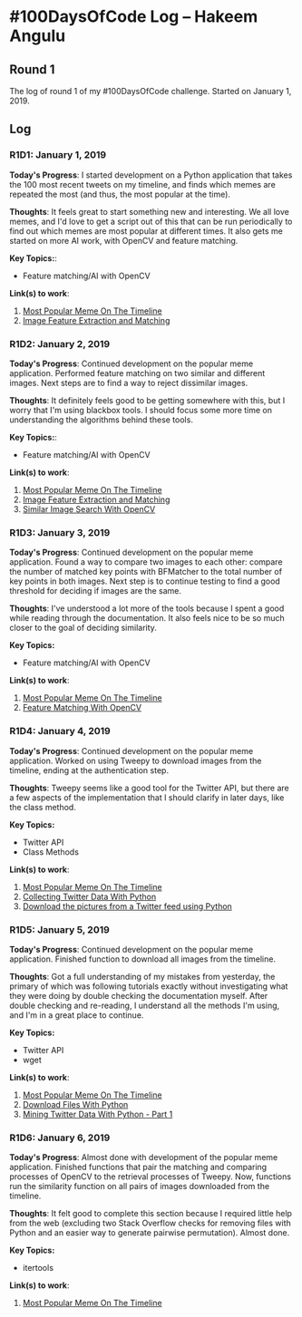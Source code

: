 # #100DaysOfCode Log – Hakeem Angulu
## Round 1

The log of round 1 of my #100DaysOfCode challenge. Started on January 1, 2019.

## Log

### R1D1: January 1, 2019

**Today's Progress**: I started development on a Python application that takes the 100 most recent tweets on my timeline, and finds which memes are repeated the most (and thus, the most popular at the time).

**Thoughts**: It feels great to start something new and interesting. We all love memes, and I'd love to get a script out of this that can be run periodically to find out which memes are most popular at different times. It also gets me started on more AI work, with OpenCV and feature matching.

**Key Topics:**:
* Feature matching/AI with OpenCV

**Link(s) to work**:
1. [Most Popular Meme On The Timeline](https://github.com/hangulu/twitter/tree/master/popmemes)
2. [Image Feature Extraction and Matching](https://www.kaggle.com/wesamelshamy/tutorial-image-feature-extraction-and-matching)

### R1D2: January 2, 2019

**Today's Progress**: Continued development on the popular meme application. Performed feature matching on two similar and different images. Next steps are to find a way to reject dissimilar images.

**Thoughts**: It definitely feels good to be getting somewhere with this, but I worry that I'm using blackbox tools. I should focus some more time on understanding the algorithms behind these tools.

**Key Topics:**:
* Feature matching/AI with OpenCV

**Link(s) to work**:
1. [Most Popular Meme On The Timeline](https://github.com/hangulu/twitter/tree/master/popmemes)
2. [Image Feature Extraction and Matching](https://www.kaggle.com/wesamelshamy/tutorial-image-feature-extraction-and-matching)
3. [Similar Image Search With OpenCV](https://medium.com/machine-learning-world/feature-extraction-and-similar-image-search-with-opencv-for-newbies-3c59796bf774)

### R1D3: January 3, 2019

**Today's Progress**: Continued development on the popular meme application. Found a way to compare two images to each other: compare the number of matched key points with BFMatcher to the total number of key points in both images. Next step is to continue testing to find a good threshold for deciding if images are the same.

**Thoughts**: I've understood a lot more of the tools because I spent a good while reading through the documentation. It also feels nice to be so much closer to the goal of deciding similarity.

**Key Topics:**
* Feature matching/AI with OpenCV

**Link(s) to work**:
1. [Most Popular Meme On The Timeline](https://github.com/hangulu/twitter/tree/master/popmemes)
2. [Feature Matching With OpenCV](http://answers.opencv.org/question/877/how-to-match-2-hog-for-object-detection/#882)

### R1D4: January 4, 2019

**Today's Progress**: Continued development on the popular meme application. Worked on using Tweepy to download images from the timeline, ending at the authentication step.

**Thoughts**: Tweepy seems like a good tool for the Twitter API, but there are a few aspects of the implementation that I should clarify in later days, like the class method.

**Key Topics:**
* Twitter API
* Class Methods

**Link(s) to work**:
1. [Most Popular Meme On The Timeline](https://github.com/hangulu/twitter/tree/master/popmemes)
2. [Collecting Twitter Data With Python](https://galeascience.wordpress.com/2016/03/18/collecting-twitter-data-with-python/)
3. [Download the pictures from a Twitter feed using Python](https://miguelmalvarez.com/2015/03/03/download-the-pictures-from-a-twitter-feed-using-python/)

### R1D5: January 5, 2019

**Today's Progress**: Continued development on the popular meme application. Finished function to download all images from the timeline.

**Thoughts**: Got a full understanding of my mistakes from yesterday, the primary of which was following tutorials exactly without investigating what they were doing by double checking the documentation myself. After double checking and re-reading, I understand all the methods I'm using, and I'm in a great place to continue.

**Key Topics:**
* Twitter API
* wget

**Link(s) to work**:
1. [Most Popular Meme On The Timeline](https://github.com/hangulu/twitter/tree/master/popmemes)
2. [Download Files With Python](https://stackabuse.com/download-files-with-python/)
3. [Mining Twitter Data With Python - Part 1](https://marcobonzanini.com/2015/03/02/mining-twitter-data-with-python-part-1/)

### R1D6: January 6, 2019

**Today's Progress**: Almost done with development of the popular meme application. Finished functions that pair the matching and comparing processes of OpenCV to the retrieval processes of Tweepy. Now, functions run the similarity function on all pairs of images downloaded from the timeline.

**Thoughts**: It felt good to complete this section because I required little help from the web (excluding two Stack Overflow checks for removing files with Python and an easier way to generate pairwise permutation). Almost done.

**Key Topics:**
* itertools

**Link(s) to work**:
1. [Most Popular Meme On The Timeline](https://github.com/hangulu/twitter/tree/master/popmemes)
